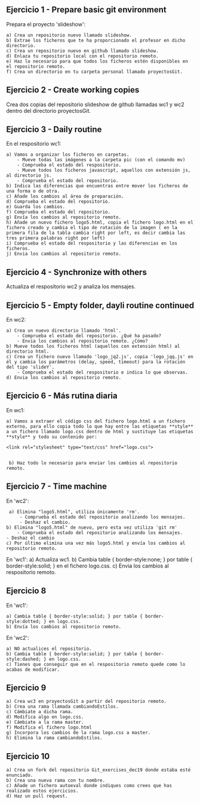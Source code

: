 

## Ejercicio 1 - Prepare basic git environment
Prepara el proyecto 'slideshow':

	a) Crea un repositorio nuevo llamado slideshow.
	b) Extrae los ficheros que te ha proporcionado el profesor en dicho directorio.
	c) Crea un repositorio nuevo en github llamado slideshow.
	d) Enlaza tu repositorio local con el repositorio remoto.
	e) Haz lo necesario para que todos los ficheros estén disponibles en el repositorio remoto.
	f) Crea un directorio en tu carpeta personal llamado proyectosGit.
		
## Ejercicio 2 - Create working copies
Crea dos copias del repositorio slideshow de github llamadas wc1 y wc2 dentro del directorio proyectosGit.

## Ejercicio 3 - Daily routine
En el respositorio wc1:

	a) Vamos a organizar los ficheros en carpetas.
		- Mueve todas las imágenes a la carpeta pic (con el comando mv)
		- Comprueba el estado del respositorio.
		- Mueve todos los ficheros javascript, aquellos con extensión js, al directorio js.
		- Comprueba el estado del repositorio.
	b) Indica las diferencias que encuentras entre mover los ficheros de una forma o de otra.
	c) Añade los cambios al área de preparación.
	d) Comprueba el estado del repositorio.
	e) Guarda los cambios.
	f) Comprueba el estado del repositorio.
	g) Envía los cambios al repositorio remoto.
	h) Añade un nuevo fichero logo5.html, copia el fichero logo.html en el fichero creado y cambia el tipo de rotación de la imagen ( en la primera fila de la tabla cambia right por left, es decir cambia las tres primera palabras right por left)
	i) Comprueba el estado del respositorio y las diferencias en los ficheros.
	j) Envia los cambios al repositorio remoto.

## Ejercicio 4 - Synchronize with others

Actualiza el respositorio wc2 y analiza los mensajes.

## Ejercicio 5 - Empty folder, dayli routine continued

En wc2:

	a) Crea un nuevo directorio llamado 'html'.
		- Comprueba el estado del repositorio. ¿Qué ha pasado?
		- Envia los cambios al repositorio remoto. ¿Cómo?
	b) Mueve todos los ficheros html (aquellos con extensión html) al directorio html.
	c) Crea un fichero nuevo llamado 'logo_jq2.js', copia 'logo_jqq.js' en él y cambia los parámetros (delay, speed, timeout) para la rotación del tipo 'slideY'.
		- Comprueba el estado del respositorio e indica lo que observas.
	d) Envia los cambios al repositorio remoto.

## Ejercicio 6 - Más rutina diaria
En wc1:

	a) Vamos a extraer el código css del fichero logo.html a un fichero externo, para ello copia todo lo que hay entre las etiquetas **style** a un fichero llamado logo.css dentro de html y sustituye las etiquetas **style** y todo su contenido por: 

	<link rel="stylesheet" type="text/css" href="logo.css">

 
	 b) Haz todo lo necesario para enviar los cambios al repositorio remoto.
 
 ## Ejercicio 7 - Time machine 
 En 'wc2':

	 a) Elimina "logo5.html", utiliza únicamente 'rm'.
		 - Comprueba el estado del repositorio analizando los mensajes.
		 - Deshaz el cambio.
 	b) Elimina "logo5.html" de nuevo, pero esta vez utiliza 'git rm'
 		- Comprueba el estado del repositorio analizando los mensajes.
 	- Deshaz el cambio
 	c) Por último elimina una vez más logo5.html y envía los cambios al repositorio remoto.
 
 En 'wc1':
 	a) Actualiza wc1.
	 b) Cambia table { border-style:none; } por table { border-style:solid; } en el fichero logo.css.
 	c) Envia los cambios al respositorio remoto.
 
 ## Ejercicio 8
 
 En 'wc1':
 	
 	a) Cambia table { border-style:solid; } por table { border-style:dotted; } en logo.css.
 	b) Envía los cambios al repositorio remoto.
 	
 En 'wc2':
 
 	a) NO actualices el repositorio.
 	b) Cambia table { border-style:solid; } por table { border-style:dashed; } en logo.css.
 	c) Tienes que conseguir que en el respositorio remoto quede como lo acabas de modificar.
 	
 	
## Ejercicio 9

	a) Crea wc3 en proyectosGit a partir del repositorio remoto.
	b) Crea una rama llamada cambiandoEstilos.
	c) Cámbiate a dicha rama.
	d) Modifica algo en logo.css.
	e) Cámbiate a la rama master.
	f) Modifica el fichero logo.html
	g) Incorpora los cambios de la rama logo.css a master.
	h) Elimina la rama cambiandoEstilos.
	
## Ejercicio 10

	a) Crea un fork del repositorio Git_exercises_dec19 donde estaba esté enunciado.
	b) Crea una nueva rama con tu nombre.
	c) Añade un fichero autoeval donde indiques como crees que has realizado estos ejercicios.
	d) Haz un pull request.